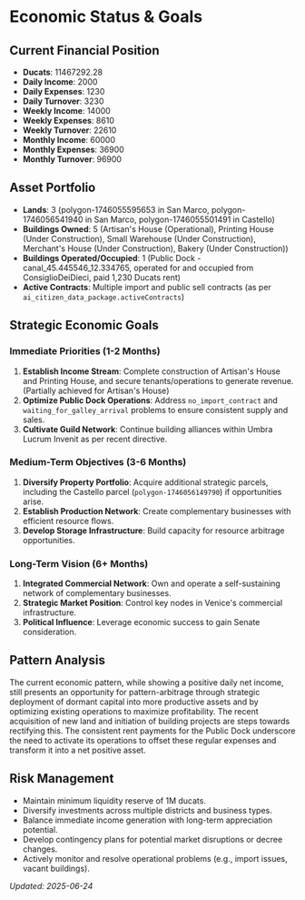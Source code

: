 # Economic Status & Goals

## Current Financial Position
- **Ducats**: 11467292.28
- **Daily Income**: 2000
- **Daily Expenses**: 1230
- **Daily Turnover**: 3230
- **Weekly Income**: 14000
- **Weekly Expenses**: 8610
- **Weekly Turnover**: 22610
- **Monthly Income**: 60000
- **Monthly Expenses**: 36900
- **Monthly Turnover**: 96900

## Asset Portfolio
- **Lands**: 3 (polygon-1746055595653 in San Marco, polygon-1746056541940 in San Marco, polygon-1746055501491 in Castello)
- **Buildings Owned**: 5 (Artisan's House (Operational), Printing House (Under Construction), Small Warehouse (Under Construction), Merchant's House (Under Construction), Bakery (Under Construction))
- **Buildings Operated/Occupied**: 1 (Public Dock - canal_45.445546_12.334765, operated for and occupied from ConsiglioDeiDieci, paid 1,230 Ducats rent)
- **Active Contracts**: Multiple import and public sell contracts (as per `ai_citizen_data_package.activeContracts`)

## Strategic Economic Goals

### Immediate Priorities (1-2 Months)
1. **Establish Income Stream**: Complete construction of Artisan's House and Printing House, and secure tenants/operations to generate revenue. (Partially achieved for Artisan's House)
2. **Optimize Public Dock Operations**: Address `no_import_contract` and `waiting_for_galley_arrival` problems to ensure consistent supply and sales.
3. **Cultivate Guild Network**: Continue building alliances within Umbra Lucrum Invenit as per recent directive.

### Medium-Term Objectives (3-6 Months)
1. **Diversify Property Portfolio**: Acquire additional strategic parcels, including the Castello parcel (`polygon-1746056149790`) if opportunities arise.
2. **Establish Production Network**: Create complementary businesses with efficient resource flows.
3. **Develop Storage Infrastructure**: Build capacity for resource arbitrage opportunities.

### Long-Term Vision (6+ Months)
1. **Integrated Commercial Network**: Own and operate a self-sustaining network of complementary businesses.
2. **Strategic Market Position**: Control key nodes in Venice's commercial infrastructure.
3. **Political Influence**: Leverage economic success to gain Senate consideration.

## Pattern Analysis
The current economic pattern, while showing a positive daily net income, still presents an opportunity for pattern-arbitrage through strategic deployment of dormant capital into more productive assets and by optimizing existing operations to maximize profitability. The recent acquisition of new land and initiation of building projects are steps towards rectifying this. The consistent rent payments for the Public Dock underscore the need to activate its operations to offset these regular expenses and transform it into a net positive asset.

## Risk Management
- Maintain minimum liquidity reserve of 1M ducats.
- Diversify investments across multiple districts and business types.
- Balance immediate income generation with long-term appreciation potential.
- Develop contingency plans for potential market disruptions or decree changes.
- Actively monitor and resolve operational problems (e.g., import issues, vacant buildings).

*Updated: 2025-06-24*
